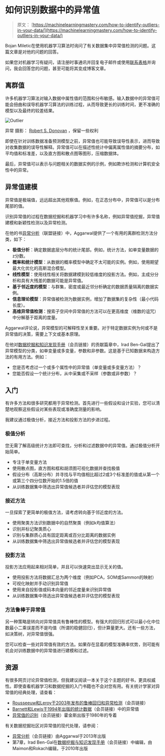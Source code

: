# 如何识别数据中的异常值

> 原文： [https://machinelearningmastery.com/how-to-identify-outliers-in-your-data/](https://machinelearningmastery.com/how-to-identify-outliers-in-your-data/)

Bojan Miletic在使用机器学习算法时询问了有关数据集中异常值检测的问题。这篇文章是对他的问题的回答。

如果您对机器学习有疑问，请注册时事通讯并回复电子邮件或使用[联系表格](http://machinelearningmastery.com/contact/ "Contact")并询问，我会回答您的问题，甚至可能将其变成博客文章。

## 离群值

许多机器学习算法对输入数据中属性值的范围和分布敏感。输入数据中的异常值可能会扭曲和误导机器学习算法的训练过程，从而导致更长的训练时间，更不准确的模型以及最终的较差结果。

![Outlier](img/eed40d3eda8dd5e6a750f2ac60525702.jpg)

异常
摄影： [Robert S. Donovan](http://www.flickr.com/photos/booleansplit/8482641188/sizes/l/) ，保留一些权利

即使在针对训练数据准备预测模型之前，异常值也可能导致误导性表示，进而导致对收集数据的误导性解释。异常值可以在描述性统计中偏离属性值的摘要分布，如平均值和标准差，以及直方图和散点图等图形，压缩数据体。

最后，异常值可以表示与问题相关的数据实例的示例，例如欺诈检测和计算机安全性中的异常。

## 异常值建模

异常值是极端值，远远超出其他观察值。例如，在正态分布中，异常值可以是分布尾部的值。

识别异常值的过程在数据挖掘和机器学习中有许多名称，例如异常值挖掘，异常值建模和新颖性检测以及异常检测。

在他的书[异常分析](http://www.amazon.com/dp/1461463955?tag=inspiredalgor-20)（联盟链接）中，Aggarwal提供了一个有用的离群检测方法分类，如下：

*   **极值分析**：确定数据底层分布的统计尾部。例如，统计方法，如单变量数据的z分数。
*   **概率和统计模型**：从数据的概率模型中确定不太可能的实例。例如，使用期望最大化优化的高斯混合模型。
*   **线性模型**：使用线性相关将数据建模到较低维度的投影方法。例如，主成分分析和具有大残差的数据可能是异常值。
*   **基于邻近度的模型**：与群集，密度或最近邻分析确定的数据质量隔离的数据实例。
*   **信息理论模型**：异常值被检测为数据实例，增加了数据集的复杂性（最小代码长度）。
*   **高维异常值检测**：搜索子空间中异常值的方法可以在更高维度（维数的诅咒）中分解基于距离的度量。

Aggarwal评论说，异常模型的可解释性至关重要。对于特定数据实例为何或不是异常值的决策，需要上下文或基本原理。

在他对[数据挖掘和知识发现手册](http://www.amazon.com/dp/0387098224?tag=inspiredalgor-20)（会员链接）的贡献篇章中，Irad Ben-Gal提出了异常模型的分类，如单变量或多变量，参数和非参数。这是基于已知数据来构造方法的有用方法。例如：

*   您是否考虑过一个或多个属性中的异常值（单变量或多变量方法）？
*   您能否假设一个统计分布，从中采集或不采样（参数或非参数）？

## 入门

有许多方法和很多研究都用于异常检测。首先进行一些假设和设计实验，您可以清楚地观察这些假设对某些表现或准确度测量的影响。

我建议通过极值分析，接近方法和投影方法的步进过程。

### 极值分析

您无需了解高级统计方法即可查找，分析和过滤数据中的异常值。通过极值分析开始简单。

*   专注于单变量方法
*   使用散点图，直方图和框和胡须图可视化数据并查找极值
*   假设分布（高斯分布）并寻找与平均值相比超过2或3个标准差的值或从第一个或第三个四分位数开始的1.5倍的值
*   从训练数据集中筛选出异常值候选者并评估您的模型表现

### 接近方法

一旦探索了更简单的极值方法，请考虑转向基于邻近度的方法。

*   使用聚类方法识别数据中的自然聚类（例如k均值算法）
*   识别并标记聚类质心
*   识别与集群质心具有固定距离或百分比距离的数据实例
*   从训练数据集中筛选出异常值候选者并评估您的模型表现

### 投影方法

投影方法应用起来相对简单，并且可以快速突出显示无关的值。

*   使用投影方法将数据汇总为两个维度（例如PCA，SOM或Sammon的映射）
*   可视化映射并手动识别异常值
*   使用来自投影值或码本向量的邻近度量来识别异常值
*   从训练数据集中筛选出异常值候选者并评估您的模型表现

### 方法鲁棒于异常值

另一种策略是转向对异常值具有鲁棒性的模型。有强大的回归形式可以最小化中位数最小二乘误差而不是均值（所谓的稳健回归），但计算量更大。还有一些方法，如决策树，对异常值很强。

您可以检查一些对异常值有效的方法。如果存在显着的模型准确率优势，则可能有机会对训练数据中的异常值进行建模和过滤。

## 资源

有很多网页讨论异常值检测，但我建议阅读一本关于这个主题的好书，更具权威性。即使查看机器学习和数据挖掘的入门书籍也不会对您有用。有关统计学家对异常值的经典处理，请查看：

*   [Rousseeuw和Leroy于2003年发布的鲁棒回归和异常检测](http://www.amazon.com/dp/0471488550?tag=inspiredalgor-20)（会员链接）
*   [Barnett和Lewis于1994年出版的统计数据](http://www.amazon.com/dp/0471930946?tag=inspiredalgor-20)（会员链接）中的异常值
*   [异常值的识别](http://www.amazon.com/dp/041221900X?tag=inspiredalgor-20)（会员链接）霍金斯出版于1980年的专着

有关数据挖掘社区对异常值的现代处理，请参阅：

*   [异常分析](http://www.amazon.com/dp/1461463955?tag=inspiredalgor-20)（会员链接）由Aggarwal于2013年出版
*   第7章，Irad Ben-Gal在[数据挖掘与知识发现手册](http://www.amazon.com/dp/0387098224?tag=inspiredalgor-20)（会员链接）中编辑，由Maimon和Rokach编辑，于2010年出版